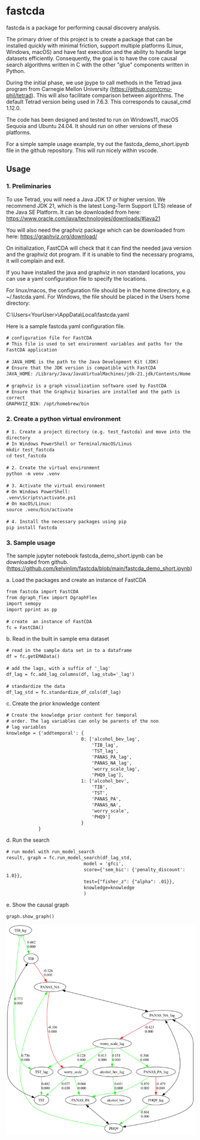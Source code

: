 # fastcda

fastcda is a package for performing causal discovery analysis.

The primary driver of this project is to create a package that can be installed quickly with minimal friction, support multiple platforms (Linux, Windows, macOS) and have fast execution and the ability to handle large datasets efficiently.  Consequently, the goal is to have the core causal search algorithms written in C with the other "glue" components written in Python.

During the initial phase, we use jpype to call methods in the Tetrad java program from Carnegie Mellon University (https://github.com/cmu-phil/tetrad).  This will also facilitate comparison between algorithms. The default Tetrad version being used in 7.6.3.  This corresponds to causal_cmd 1.12.0.

The code has been designed and tested to run on Windows11, macOS Sequoia and Ubuntu 24.04.  It should run on other versions of these platforms.

For a simple sample usage example, try out the fastcda_demo_short.ipynb file in the github repository. This will run nicely within vscode.

## Usage

### 1. Preliminaries

To use Tetrad, you will need a Java JDK 17 or higher version. We recommend JDK 21, which is the latest Long-Term Support (LTS) release of the Java SE Platform. It can be downloaded from here: https://www.oracle.com/java/technologies/downloads/#java21

You will also need the graphviz package which can be downloaded from here: https://graphviz.org/download/

On initialization, FastCDA will check that it can find the
needed java version and the graphviz dot program. If it is
unable to find the necessary programs, it will complain and
exit.

If you have installed the java and graphviz in non standard locations, you
can use a yaml configuration file to specify the locations.

For linux/macos, the configuration file  should
be in the home directory, e.g.  ~/.fastcda.yaml.  For Windows,
the file should be placed in the Users home directory:

C:\Users\<YourUser>\AppData\Local\fastcda.yaml

Here is a sample fastcda.yaml configuration file.

```
# configuration file for FastCDA
# This file is used to set environment variables and paths for the FastCDA application

# JAVA_HOME is the path to the Java Development Kit (JDK)
# Ensure that the JDK version is compatible with FastCDA
JAVA_HOME: /Library/Java/JavaVirtualMachines/jdk-21.jdk/Contents/Home

# graphviz is a graph visualization software used by FastCDA
# Ensure that the Graphviz binaries are installed and the path is correct
GRAPHVIZ_BIN: /opt/homebrew/bin
```

### 2. Create a python virtual environment

```
# 1. Create a project directory (e.g. test_fastcda) and move into the directory
# In Windows PowerShell or Terminal/macOS/Linus
mkdir test_fastcda
cd test_fastcda

# 2. Create the virtual environment 
python -m venv .venv

# 3. Activate the virtual environment
# On Windows PowerShell:
.venv\Scripts\activate.ps1
# On macOS/Linux:
source .venv/bin/activate

# 4. Install the necessary packages using pip
pip install fastcda

```

### 3. Sample usage

The sample jupyter notebook fastcda_demo_short.ipynb can be
downloaded from github. (https://github.com/kelvinlim/fastcda/blob/main/fastcda_demo_short.ipynb)

a. Load the packages and create an instance of FastCDA

```
from fastcda import FastCDA
from dgraph_flex import DgraphFlex
import semopy
import pprint as pp

# create  an instance of FastCDA
fc = FastCDA()
```

b. Read in the built in sample ema dataset

```
# read in the sample data set in to a dataframe
df = fc.getEMAData()

# add the lags, with a suffix of '_lag'
df_lag = fc.add_lag_columns(df, lag_stub='_lag')

# standardize the data
df_lag_std = fc.standardize_df_cols(df_lag)

```

c. Create the prior knowledge content

```
# Create the knowledge prior content for temporal
# order. The lag variables can only be parents of the non
# lag variables
knowledge = {'addtemporal': {
                            0: ['alcohol_bev_lag',
                                'TIB_lag',
                                'TST_lag',
                                'PANAS_PA_lag',
                                'PANAS_NA_lag',
                                'worry_scale_lag',
                                'PHQ9_lag'],
                            1: ['alcohol_bev',
                                'TIB',
                                'TST',
                                'PANAS_PA',
                                'PANAS_NA',
                                'worry_scale',
                                'PHQ9']
                            }
            }
```

d. Run the search

```
# run model with run_model_search
result, graph = fc.run_model_search(df_lag_std, 
                             model = 'gfci',
                             score={'sem_bic': {'penalty_discount': 1.0}},
                             test={"fisher_z": {"alpha": .01}},
                             knowledge=knowledge
                             )
```

e. Show the causal graph

```
graph.show_graph()
```

![Example Graph](https://github.com/kelvinlim/fastcda/blob/main/assets/causal_graph_boston.png)
